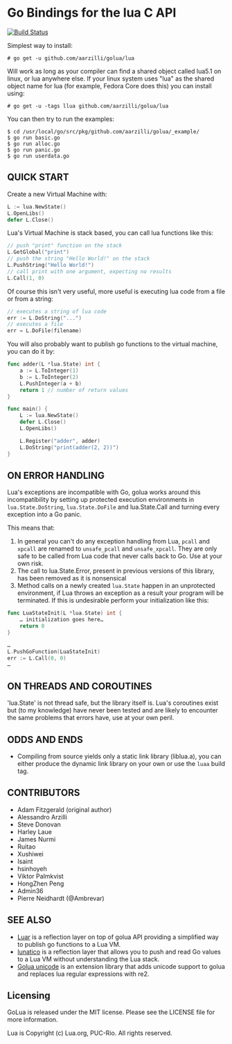 Go Bindings for the lua C API
=========================

[![Build Status](https://travis-ci.org/aarzilli/golua.svg?branch=lua5.2)](https://travis-ci.org/aarzilli/golua)

Simplest way to install:

	# go get -u github.com/aarzilli/golua/lua

Will work as long as your compiler can find a shared object called lua5.1 on linux, or lua anywhere else.
If your linux system uses "lua" as the shared object name for lua (for example, Fedora Core does this) you can install using:

	# go get -u -tags llua github.com/aarzilli/golua/lua


You can then try to run the examples:

	$ cd /usr/local/go/src/pkg/github.com/aarzilli/golua/_example/
	$ go run basic.go
	$ go run alloc.go
	$ go run panic.go
	$ go run userdata.go

QUICK START
---------------------

Create a new Virtual Machine with:

```go
L := lua.NewState()
L.OpenLibs()
defer L.Close()
```

Lua's Virtual Machine is stack based, you can call lua functions like this:

```go
// push "print" function on the stack
L.GetGlobal("print")
// push the string "Hello World!" on the stack
L.PushString("Hello World!")
// call print with one argument, expecting no results
L.Call(1, 0)
```

Of course this isn't very useful, more useful is executing lua code from a file or from a string:

```go
// executes a string of lua code
err := L.DoString("...")
// executes a file
err = L.DoFile(filename)
```

You will also probably want to publish go functions to the virtual machine, you can do it by:

```go
func adder(L *lua.State) int {
	a := L.ToInteger(1)
	b := L.ToInteger(2)
	L.PushInteger(a + b)
	return 1 // number of return values
}

func main() {
	L := lua.NewState()
	defer L.Close()
	L.OpenLibs()

	L.Register("adder", adder)
	L.DoString("print(adder(2, 2))")
}
```

ON ERROR HANDLING
---------------------

Lua's exceptions are incompatible with Go, golua works around this incompatibility by setting up protected execution environments in `lua.State.DoString`, `lua.State.DoFile`  and lua.State.Call and turning every exception into a Go panic.

This means that:
1. In general you can't do any exception handling from Lua, `pcall` and `xpcall` are renamed to `unsafe_pcall` and `unsafe_xpcall`. They are only safe to be called from Lua code that never calls back to Go. Use at your own risk.
2. The call to lua.State.Error, present in previous versions of this library, has been removed as it is nonsensical
3. Method calls on a newly created `lua.State` happen in an unprotected environment, if Lua throws an exception as a result your program will be terminated. If this is undesirable perform your initialization like this:

```go
func LuaStateInit(L *lua.State) int {
	… initialization goes here…
	return 0
}

…
L.PushGoFunction(LuaStateInit)
err := L.Call(0, 0)
…
```

ON THREADS AND COROUTINES
---------------------

'lua.State' is not thread safe, but the library itself is. Lua's coroutines exist but (to my knowledge) have never been tested and are likely to encounter the same problems that errors have, use at your own peril.

ODDS AND ENDS
---------------------

* Compiling from source yields only a static link library (liblua.a), you can either produce the dynamic link library on your own or use the `luaa` build tag.

CONTRIBUTORS
---------------------

* Adam Fitzgerald (original author)
* Alessandro Arzilli
* Steve Donovan
* Harley Laue
* James Nurmi
* Ruitao
* Xushiwei
* Isaint
* hsinhoyeh
* Viktor Palmkvist
* HongZhen Peng
* Admin36
* Pierre Neidhardt (@Ambrevar)

SEE ALSO
---------------------

- [Luar](https://github.com/stevedonovan/luar/) is a reflection layer on top of golua API providing a simplified way to publish go functions to a Lua VM.
- [lunatico](https://github.com/fiatjaf/lunatico) is a reflection layer that allows you to push and read Go values to a Lua VM without understanding the Lua stack.
- [Golua unicode](https://github.com/Ambrevar/golua) is an extension library that adds unicode support to golua and replaces lua regular expressions with re2.

Licensing
-------------
GoLua is released under the MIT license.
Please see the LICENSE file for more information.

Lua is Copyright (c) Lua.org, PUC-Rio.  All rights reserved.
